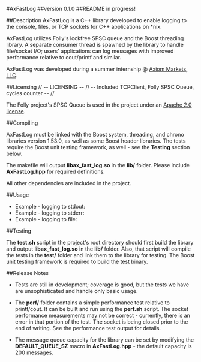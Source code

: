 #AxFastLog ##version 0.1.0##README in progress!##DescriptionAxFastLog is a C++ library developed to enable logging to the console, files, or TCP sockets for C++ applications on *nix.AxFastLog utilizes Folly's lockfree SPSC queue and the Boost threading library.  A separate consumer thread is spawned by the library to handle file/socket I/O; users' applications can log messages with improved performance relative to cout/printf and similar.AxFastLog was developed during a summer internship @ [Axiom Markets, LLC](http://axiommarkets.com).##Licensing// -- LICENSING -- // -- Included TCPClient, Folly SPSC Queue, cycles counter -- //The Folly project's SPSC Queue is used in the project under an [Apache 2.0 license](http://www.apache.org/licenses/license-2.0).##CompilingAxFastLog must be linked with the Boost system, threading, and chrono libraries version 1.53.0, as well as some Boost header libraries.  The tests require the Boost unit testing framework, as well - see the **Testing** section below.The makefile will output **libax\_fast_log.so** in the **lib/** folder.  Please include **AxFastLog.hpp** for required definitions.All other dependencies are included in the project.##Usage* Example - logging to stdout:* Example - logging to stderr:* Example - logging to file:##TestingThe **test.sh** script in the project's root directory should first build the library and output **libax\_fast_log.so** in the **lib/** folder.  Also, that script will compile the tests in the **test/** folder and link them to the library for testing.  The Boost unit testing framework is required to build the test binary. ##Release Notes* Tests are still in development; coverage is good, but the tests we have are unsophisticated and handle only basic usage.+ The **perf/** folder contains a simple performance test relative to printf/cout.  It can be built and run using the **perf.sh** script.  The socket performance measurements may not be correct - currently, there is an error in that portion of the test.  The socket is being closed prior to the end of writing.  See the performance test output for details.- The message queue capacity for the library can be set by modifying the **DEFAULT\_QUEUE\_SZ** macro in **AxFastLog.hpp** - the default capacity is 200 messages.  